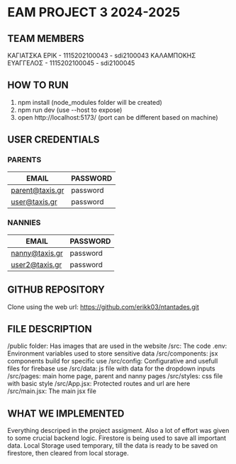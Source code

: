 # EAM PROJECT 3 2024-2025

## TEAM MEMBERS

ΚΑΓΙΑΤΣΚΑ ΕΡΙΚ - 1115202100043 - sdi2100043
ΚΑΛΑΜΠΟΚΗΣ ΕΥΑΓΓΕΛΟΣ - 1115202100045 - sdi2100045

## HOW TO RUN

1. npm install (node_modules folder will be created)
2. npm run dev (use --host to expose)
3. open http://localhost:5173/ (port can be different based on machine)

## USER CREDENTIALS

### PARENTS

| EMAIL           | PASSWORD |
| --------------- | -------- |
| parent@taxis.gr | password |
| user@taxis.gr   | password |

### NANNIES

| EMAIL          | PASSWORD |
| -------------- | -------- |
| nanny@taxis.gr | password |
| user2@taxis.gr | password |

## GITHUB REPOSITORY

Clone using the web url:
https://github.com/erikk03/ntantades.git

## FILE DESCRIPTION

/public folder: Has images that are used in the website
/src: The code
.env: Environment variables used to store sensitive data
/src/components: jsx components build for specific use
/src/config: Configurative and usefull files for firebase use
/src/data: js file with data for the dropdown inputs
/src/pages: main home page, parent and nanny pages
/src/styles: css file with basic style
/src/App.jsx: Protected routes and url are here
/src/main.jsx: The main jsx file

## WHAT WE IMPLEMENTED

Everything descriped in the project assigment. Also a lot of effort was given to some crucial backend logic.
Firestore is being used to save all important data. Local Storage used temporary, till the data is ready to be saved on firestore, then cleared from local storage.
